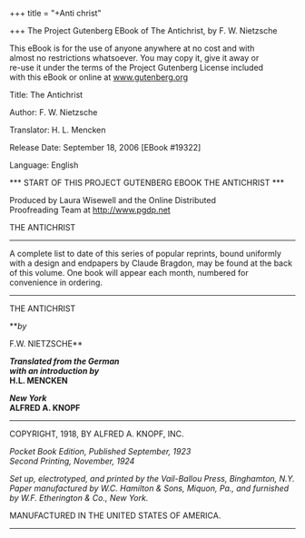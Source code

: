+++
title = "+Anti christ"

+++
The Project Gutenberg EBook of The Antichrist, by F. W. Nietzsche  

This eBook is for the use of anyone anywhere at no cost and with  
almost no restrictions whatsoever. You may copy it, give it away or  
re-use it under the terms of the Project Gutenberg License included  
with this eBook or online at www.gutenberg.org  


Title: The Antichrist  

Author: F. W. Nietzsche  

Translator: H. L. Mencken  

Release Date: September 18, 2006 \[EBook \#19322\]  

Language: English  


\*\*\* START OF THIS PROJECT GUTENBERG EBOOK THE ANTICHRIST \*\*\*  




Produced by Laura Wisewell and the Online Distributed  
Proofreading Team at http://www.pgdp.net  





THE ANTICHRIST



* * *




A complete list to date of this series of popular reprints, bound uniformly with a design and endpapers by Claude Bragdon, may be found at the back of this volume. One book will appear each month, numbered for convenience in ordering.



* * *



THE ANTICHRIST

***by*  

F.W. NIETZSCHE**

***Translated from the German  
with an introduction by*  
H.L. MENCKEN**





***New York*  
ALFRED A. KNOPF**



* * *





COPYRIGHT, 1918, BY ALFRED A. KNOPF, INC.





*Pocket Book Edition, Published September, 1923  
Second Printing, November, 1924*





*Set up, electrotyped, and printed by the Vail-Ballou Press, Binghamton, N.Y.*  
*Paper manufactured by W.C. Hamilton & Sons, Miquon, Pa., and furnished by W.F. Etherington & Co., New York.*





MANUFACTURED IN THE UNITED STATES OF AMERICA.





* * *
